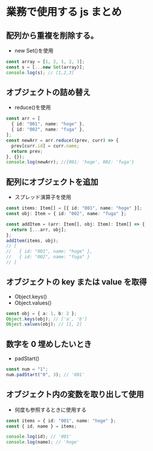 # 業務で使用する js まとめ

## 配列から重複を削除する。

- new Set()を使用

```ts
const array = [1, 2, 1, 2, 3];
const s = [...new Set(array)];
console.log(s); // [1,2,3]
```

## オブジェクトの詰め替え

- reduce()を使用

```ts
const arr = [
  { id: "001", name: "hoge" },
  { id: "002", name: "fuga" },
];
const newArr = arr.reduce((prev, curr) => {
  prev[curr.id] = curr.name;
  return prev;
}, {});
console.log(newArr); //{001: 'hoge', 002: 'fuga'}
```

## 配列にオブジェクトを追加

- スプレッド演算子を使用

```ts
const items: Item[] = [{ id: "001", name: "hoge" }];
const obj: Item = { id: "002", name: "fuga" };

const addItem = (arr: Item[], obj: Item): Item[] => {
  return [...arr, obj];
};
addItem(items, obj);
// [
//   { id: "001", name: "hoge" },
//   { id: "002", name: "fuga" }
// ]
```

## オブジェクトの key または value を取得

- Object.keys()
- Object.values()

```ts
const obj = { a: 1, b: 2 };
Object.keys(obj); // ['a', 'b']
Object.values(obj); // [1, 2]
```

## 数字を 0 埋めしたいとき

- padStart()

```ts
const num = "1";
num.padStart("0", 3); // '001'
```

## オブジェクト内の変数を取り出して使用

- 何度も参照するときに使用する

```ts
const items = { id: "001", name: "hoge" };
const { id, name } = items;

console.log(id); // '001'
console.log(name); // 'hoge'
```
